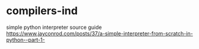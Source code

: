 # compilers-ind

simple python interpreter
source guide https://www.jayconrod.com/posts/37/a-simple-interpreter-from-scratch-in-python--part-1-
